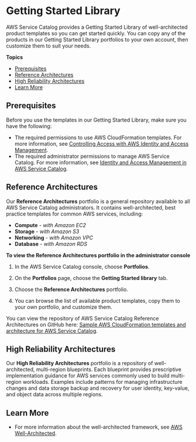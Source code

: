 # Getting Started Library<a name="getting-started-library"></a>

 AWS Service Catalog provides a Getting Started Library of well\-architected product templates so you can get started quickly\. You can copy any of the products in our Getting Started Library portfolios to your own account, then customize them to suit your needs\. 

**Topics**
+ [Prerequisites](#getting-started-library-prereqs)
+ [Reference Architectures](#reference-architectures)
+ [High Reliability Architectures](#high-reliability)
+ [Learn More](#getting-started-library-learn-more)

## Prerequisites<a name="getting-started-library-prereqs"></a>

 Before you use the templates in our Getting Started Library, make sure you have the following: 
+ The required permissions to use AWS CloudFormation templates\. For more information, see [Controlling Access with AWS Identity and Access Management](https://docs.aws.amazon.com/AWSCloudFormation/latest/UserGuide/using-iam-template.html)\.
+ The required administrator permissions to manage AWS Service Catalog\. For more information, see [Identity and Access Management in AWS Service Catalog](controlling_access.md)\.

## Reference Architectures<a name="reference-architectures"></a>

 Our **Reference Architectures** portfolio is a general repository available to all AWS Service Catalog administrators\. It contains well\-architected, best practice templates for common AWS services, including: 
+ **Compute** \- *with Amazon EC2*
+ **Storage** \- *with Amazon S3*
+ **Networking** \- *with Amazon VPC*
+ **Database** \- *with Amazon RDS*

**To view the Reference Architectures portfolio in the administrator console**

1. In the AWS Service Catalog console, choose **Portfolios**\.

1. On the **Portfolios** page, choose the **Getting Started library** tab\.

1. Choose the **Reference Architectures** portfolio\.

1. You can browse the list of available product templates, copy them to your own portfolio, and customize them\.

 You can view the repository of AWS Service Catalog Reference Architectures on GitHub here: [Sample AWS CloudFormation templates and architecture for AWS Service Catalog](https://github.com/aws-samples/aws-service-catalog-reference-architectures)\. 

## High Reliability Architectures<a name="high-reliability"></a>

 Our **High Reliability Architectures** portfolio is a repository of well\-architected, multi\-region blueprints\. Each blueprint provides prescriptive implementation guidance for AWS services commonly used to build multi\-region workloads\. Examples include patterns for managing infrastructure changes and data storage backup and recovery for user identity, key\-value, and object data across multiple regions\. 

## Learn More<a name="getting-started-library-learn-more"></a>
+ For more information about the well\-architected framework, see [AWS Well\-Architected](https://docs.aws.amazon.com/wellarchitected/latest/framework)\.
